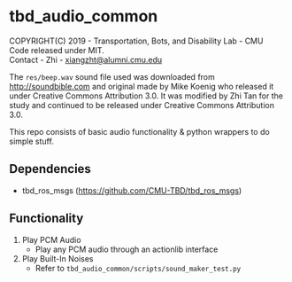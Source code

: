 # tbd_audio_common
COPYRIGHT(C) 2019 - Transportation, Bots, and Disability Lab - CMU  
Code released under MIT.  
Contact - Zhi - xiangzht@alumni.cmu.edu

The `res/beep.wav` sound file used was downloaded from http://soundbible.com and original made by Mike Koenig who released it under Creative Commons Attribution 3.0. It was modified by Zhi Tan for the study and continued to be released under Creative Commons Attribution 3.0.

This repo consists of basic audio functionality & python wrappers to do simple stuff.

## Dependencies
* tbd_ros_msgs (https://github.com/CMU-TBD/tbd_ros_msgs)

## Functionality
1. Play PCM Audio
    * Play any PCM audio through an actionlib interface
2. Play Built-In Noises
    * Refer to `tbd_audio_common/scripts/sound_maker_test.py`
